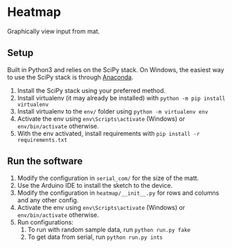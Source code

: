 # Heatmap
Graphically view input from mat.


## Setup
Built in Python3 and relies on the SciPy stack. On Windows, the easiest way to use the SciPy
stack is through [Anaconda](https://www.continuum.io/downloads).

1. Install the SciPy stack using your preferred method.
2. Install virtualenv (it may already be installed) with `python -m pip install virtualenv`
3. Install virtualenv to the `env/` folder using `python -m virtualenv env`
4. Activate the env using `env\Scripts\activate` (Windows) or `env/bin/activate` otherwise.
5. With the env activated, install requirements with `pip install -r requirements.txt`


## Run the software
1. Modify the configuration in `serial_com/` for the size of the matt.
2. Use the Arduino IDE to install the sketch to the device.
3. Modify the configuration in `heatmap/__init__.py` for rows and columns and any other config.
4. Activate the env using `env\Scripts\activate` (Windows) or `env/bin/activate` otherwise.
5. Run configurations:
    1. To run with random sample data, run `python run.py fake`
    2. To get data from serial, run `python run.py ints`
